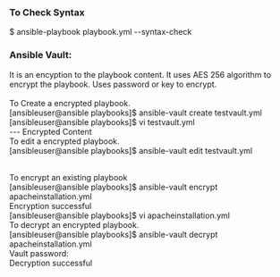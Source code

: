 ### To Check Syntax
$ ansible-playbook playbook.yml --syntax-check







### Ansible Vault:
It is an encyption to the playbook content. It uses AES 256 algorithm to encrypt the playbook.
Uses password or key to encrypt.
<br/>
<br/>
To Create a encrypted playbook.
<br/>
[ansibleuser@ansible playbooks]$ ansible-vault create testvault.yml
<br/>
[ansibleuser@ansible playbooks]$ vi testvault.yml
<br/>
--- Encrypted Content
<br/>
To edit a encrypted playbook.
<br/>
[ansibleuser@ansible playbooks]$ ansible-vault edit testvault.yml

<br/>
To encrypt an existing playbook
<br/>
[ansibleuser@ansible playbooks]$ ansible-vault encrypt apacheinstallation.yml
<br/>
Encryption successful
<br/>
[ansibleuser@ansible playbooks]$ vi apacheinstallation.yml
<br/>
To decrypt an encrypted playbook.
<br/>
[ansibleuser@ansible playbooks]$ ansible-vault decrypt apacheinstallation.yml
<br/>
Vault password:
<br/>
Decryption successful

